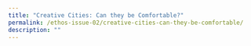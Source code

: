```yaml
---
title: "Creative Cities: Can they be Comfortable?"
permalink: /ethos-issue-02/creative-cities-can-they-be-comfortable/
description: ""
---
```

